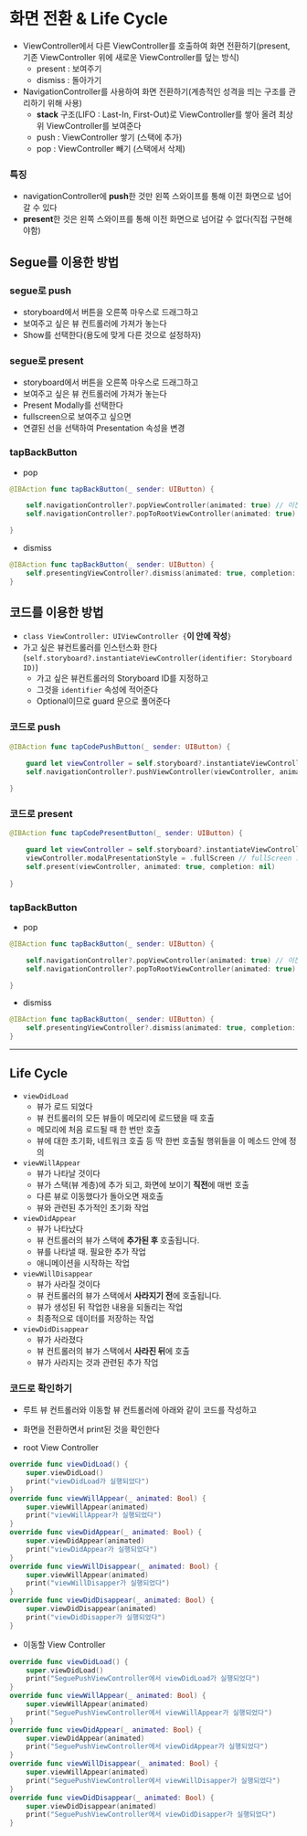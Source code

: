 #  화면 전환 & Life Cycle


- ViewController에서 다른 ViewController를 호출하여 화면 전환하기(present, 기존 ViewController 위에 새로운 ViewController를 덮는 방식)
    - present : 보여주기
    - dismiss : 돌아가기
- NavigationController를 사용하여 화면 전환하기(계층적인 성격을 띄는 구조를 관리하기 위해 사용)
    - **stack** 구조(LIFO : Last-In, First-Out)로 ViewController를 쌓아 올려 최상위 ViewController를 보여준다
    - push : ViewController 쌓기 (스택에 추가)
    - pop : ViewController 빼기 (스택에서 삭제)


### 특징
- navigationController에 **push**한 것만 왼쪽 스와이프를 통해 이전 화면으로 넘어갈 수 있다
- **present**한 것은 왼쪽 스와이프를 통해 이전 화면으로 넘어갈 수 없다(직접 구현해야함)

## Segue를 이용한 방법

### segue로 push
- storyboard에서 버튼을 오른쪽 마우스로 드래그하고
- 보여주고 싶은 뷰 컨트롤러에 가져가 놓는다
- Show를 선택한다(용도에 맞게 다른 것으로 설정하자)

### segue로 present
- storyboard에서 버튼을 오른쪽 마우스로 드래그하고
- 보여주고 싶은 뷰 컨트롤러에 가져가 놓는다
- Present Modally를 선택한다
- fullscreen으로 보여주고 싶으면
- 연결된 선을 선택하여 Presentation 속성을 변경

### tapBackButton
- pop

``` swift
@IBAction func tapBackButton(_ sender: UIButton) {

    self.navigationController?.popViewController(animated: true) // 이전 화면으로 가기
    self.navigationController?.popToRootViewController(animated: true) // 루트 뷰로 가기

}
```

- dismiss

``` swift
@IBAction func tapBackButton(_ sender: UIButton) {
    self.presentingViewController?.dismiss(animated: true, completion: nil)
}
```


## 코드를 이용한 방법

- `class ViewController: UIViewController {`**이 안에 작성**`}`
- 가고 싶은 뷰컨트롤러를 인스턴스화 한다(`self.storyboard?.instantiateViewController(identifier: Storyboard ID)`)
    - 가고 싶은 뷰컨트롤러의 Storyboard ID를 지정하고
    - 그것을 `identifier` 속성에 적어준다
    - Optional이므로 guard 문으로 풀어준다
    

### 코드로 push

``` swift
@IBAction func tapCodePushButton(_ sender: UIButton) {

    guard let viewController = self.storyboard?.instantiateViewController(identifier: "CodePushViewController") else { return }
    self.navigationController?.pushViewController(viewController, animated: true)
    
}
```

### 코드로 present
``` swift
@IBAction func tapCodePresentButton(_ sender: UIButton) {

    guard let viewController = self.storyboard?.instantiateViewController(identifier: "CodePresentViewController") else { return }
    viewController.modalPresentationStyle = .fullScreen // fullScreen 으로 보여주고 싶다면
    self.present(viewController, animated: true, completion: nil)
    
}
```

### tapBackButton
- pop

``` swift
@IBAction func tapBackButton(_ sender: UIButton) {

    self.navigationController?.popViewController(animated: true) // 이전 화면으로 가기
    self.navigationController?.popToRootViewController(animated: true) // 루트 뷰로 가기

}
```

- dismiss

``` swift
@IBAction func tapBackButton(_ sender: UIButton) {
    self.presentingViewController?.dismiss(animated: true, completion: nil)
}
```


---


## Life Cycle

- `viewDidLoad`
    - 뷰가 로드 되었다
    - 뷰 컨트롤러의 모든 뷰들이 메모리에 로드됐을 때 호출
    - 메모리에 처음 로드될 때 한 번만 호출
    - 뷰에 대한 초기화, 네트워크 호출 등 딱 한번 호출될 행위들을 이 메소드 안에 정의
- `viewWillAppear`
    - 뷰가 나타날 것이다
    - 뷰가 스택(뷰 계층)에 추가 되고, 화면에 보이기 **직전**에 매번 호출
    - 다른 뷰로 이동했다가 돌아오면 재호출
    - 뷰와 관련된 추가적인 초기화 작업
- `viewDidAppear`
    - 뷰가 나타났다
    - 뷰 컨트롤러의 뷰가 스택에 **추가된 후** 호출됩니다.
    - 뷰를 나타낼 때. 필요한 추가 작업
    - 애니메이션을 시작하는 작업
- `viewWillDisappear`
    - 뷰가 사라질 것이다
    - 뷰 컨트롤러의 뷰가 스택에서 **사라지기 전**에 호출됩니다.
    - 뷰가 생성된 뒤 작업한 내용을 되돌리는 작업
    - 최종적으로 데이터를 저장하는 작업
- `viewDidDisappear`
    - 뷰가 사라졌다
    - 뷰 컨트롤러의 뷰가 스택에서 **사라진 뒤**에 호출
    - 뷰가 사라지는 것과 관련된 추가 작업

### 코드로 확인하기

- 루트 뷰 컨트롤러와 이동할 뷰 컨트롤러에 아래와 같이 코드를 작성하고
- 화면을 전환하면서 print된 것을 확인한다

- root View Controller

``` swift
override func viewDidLoad() {
    super.viewDidLoad()
    print("viewDidLoad가 실행되었다")
}
override func viewWillAppear(_ animated: Bool) {
    super.viewWillAppear(animated)
    print("viewWillAppear가 실행되었다")
}
override func viewDidAppear(_ animated: Bool) {
    super.viewDidAppear(animated)
    print("viewDidAppear가 실행되었다")
}
override func viewWillDisappear(_ animated: Bool) {
    super.viewWillAppear(animated)
    print("viewWillDisapper가 실행되었다")
}
override func viewDidDisappear(_ animated: Bool) {
    super.viewDidDisappear(animated)
    print("viewDidDisapper가 실행되었다")
}
```

- 이동할 View Controller

``` swift
override func viewDidLoad() {
    super.viewDidLoad()
    print("SeguePushViewController에서 viewDidLoad가 실행되었다")
}
override func viewWillAppear(_ animated: Bool) {
    super.viewWillAppear(animated)
    print("SeguePushViewController에서 viewWillAppear가 실행되었다")
}
override func viewDidAppear(_ animated: Bool) {
    super.viewDidAppear(animated)
    print("SeguePushViewController에서 viewDidAppear가 실행되었다")
}
override func viewWillDisappear(_ animated: Bool) {
    super.viewWillAppear(animated)
    print("SeguePushViewController에서 viewWillDisapper가 실행되었다")
}
override func viewDidDisappear(_ animated: Bool) {
    super.viewDidDisappear(animated)
    print("SeguePushViewController에서 viewDidDisapper가 실행되었다")
}
```
